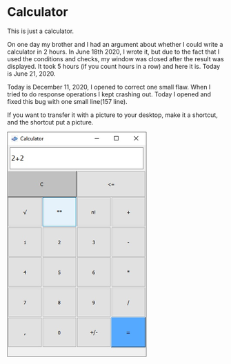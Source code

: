 # Calculator
This is just a calculator.

On one day my brother and I had an argument about whether I could write a calculator in 2 hours. In June 18th 2020, I wrote it, but due to the fact that I used the conditions and checks, my window was closed after the result was displayed.
It took 5 hours (if you count hours in a row) and here it is.
Today is June 21, 2020.

Today is December 11, 2020, I opened to correct one small flaw. When I tried to do response operations I kept crashing out. Today I opened and fixed this bug with one small line(157 line).

If you want to transfer it with a picture to your desktop, make it a shortcut, and the shortcut put a picture.

![calculator view](image/calculator_image.jpg)
